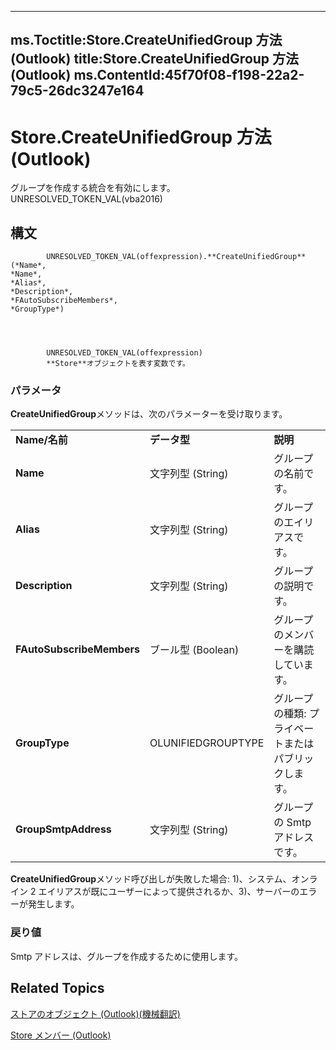 

---
ms.Toctitle:Store.CreateUnifiedGroup 方法 (Outlook)
title:Store.CreateUnifiedGroup 方法 (Outlook)
ms.ContentId:45f70f08-f198-22a2-79c5-26dc3247e164
---
# Store.CreateUnifiedGroup 方法 (Outlook)




グループを作成する統合を有効にします。UNRESOLVED_TOKEN_VAL(vba2016)

## 構文

            UNRESOLVED_TOKEN_VAL(offexpression).**CreateUnifiedGroup**(*Name*, 
    *Name*, 
    *Alias*, 
    *Description*, 
    *FAutoSubscribeMembers*, 
    *GroupType*)




            UNRESOLVED_TOKEN_VAL(offexpression)
            **Store**オブジェクトを表す変数です。

### パラメータ
**CreateUnifiedGroup**メソッドは、次のパラメーターを受け取ります。

||||
|---|---|---|
|**Name/名前**|**データ型**|**説明**|
|**Name**|文字列型 (String)|グループの名前です。|
|**Alias**|文字列型 (String)|グループのエイリアスです。|
|**Description**|文字列型 (String)|グループの説明です。|
|**FAutoSubscribeMembers**|ブール型 (Boolean)|グループのメンバーを購読しています。|
|**GroupType**|OLUNIFIEDGROUPTYPE|グループの種類: プライベートまたはパブリックします。|
|**GroupSmtpAddress**|文字列型 (String)|グループの Smtp アドレスです。|
**CreateUnifiedGroup**メソッド呼び出しが失敗した場合: 1)、システム、オンライン 2 エイリアスが既にユーザーによって提供されるか、3)、サーバーのエラーが発生します。



### 戻り値
Smtp アドレスは、グループを作成するために使用します。





## Related Topics

[ストアのオブジェクト (Outlook)(機械翻訳)](1eb22fe9-8849-7476-5388-2515b48591b9.md)

[Store メンバー (Outlook)](84c1d423-e507-0b3b-6570-33829b94be04.md)




